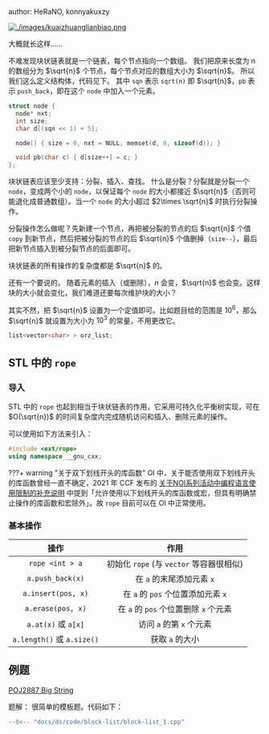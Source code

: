 author: HeRaNO, konnyakuxzy

[![./images/kuaizhuanglianbiao.png](./images/kuaizhuanglianbiao.png "./images/kuaizhuanglianbiao.png")](./images/kuaizhuanglianbiao.png "./images/kuaizhuanglianbiao.png")

大概就长这样……

不难发现块状链表就是一个链表，每个节点指向一个数组。
我们把原来长度为 n 的数组分为 $\sqrt{n}$ 个节点，每个节点对应的数组大小为 $\sqrt{n}$。
所以我们这么定义结构体，代码见下。
其中 `sqn` 表示 `sqrt(n)` 即 $\sqrt{n}$，`pb` 表示 `push_back`，即在这个 `node` 中加入一个元素。

```cpp
struct node {
  node* nxt;
  int size;
  char d[(sqn << 1) + 5];

  node() { size = 0, nxt = NULL, memset(d, 0, sizeof(d)); }

  void pb(char c) { d[size++] = c; }
};
```

块状链表应该至少支持：分裂、插入、查找。
什么是分裂？分裂就是分裂一个 `node`，变成两个小的 `node`，以保证每个 `node` 的大小都接近 $\sqrt{n}$（否则可能退化成普通数组）。当一个 `node` 的大小超过 $2\times \sqrt{n}$ 时执行分裂操作。

分裂操作怎么做呢？先新建一个节点，再把被分裂的节点的后 $\sqrt{n}$ 个值 `copy` 到新节点，然后把被分裂的节点的后 $\sqrt{n}$ 个值删掉（`size--`），最后把新节点插入到被分裂节点的后面即可。

块状链表的所有操作的复杂度都是 $\sqrt{n}$ 的。

还有一个要说的。
随着元素的插入（或删除），$n$ 会变，$\sqrt{n}$ 也会变。这样块的大小就会变化，我们难道还要每次维护块的大小？

其实不然，把 $\sqrt{n}$ 设置为一个定值即可。比如题目给的范围是 $10^6$，那么 $\sqrt{n}$ 就设置为大小为 $10^3$ 的常量，不用更改它。

```cpp
list<vector<char> > orz_list;
```
## STL 中的 `rope`

### 导入
STL 中的 `rope` 也起到相当于块状链表的作用，它采用可持久化平衡树实现，可在 $O(\sqrt{n})$ 的时间复杂度内完成随机访问和插入、删除元素的操作。

可以使用如下方法来引入：
```cpp
#include <ext/rope>
using namespace __gnu_cxx;
```
???+ warning "关于双下划线开头的库函数"
        OI 中，关于能否使用双下划线开头的库函数曾经一直不确定，2021 年 CCF 发布的 [关于NOI系列活动中编程语言使用限制的补充说明](https://www.noi.cn/xw/2021-09-01/735729.shtml)       中提到「允许使用以下划线开头的库函数或宏，但具有明确禁止操作的库函数和宏除外」。故 `rope` 目前可以在 OI 中正常使用。

### 基本操作
| 操作 | 作用 |
| :-----------: | :-----------: |
| `rope <int > a` | 初始化 `rope` (与 `vector` 等容器很相似) |
| `a.push_back(x)` | 在 `a` 的末尾添加元素 `x` |
| `a.insert(pos, x)` | 在 `a` 的 `pos` 个位置添加元素 `x` |
| `a.erase(pos, x)` | 在 `a` 的 `pos` 个位置删除 `x` 个元素 |
| `a.at(x)` 或 `a[x]` | 访问 `a` 的第 `x` 个元素 |
| `a.length()` 或 `a.size()` | 获取 `a` 的大小 |

## 例题

[POJ2887 Big String](http://poj.org/problem?id=2887)

题解：
很简单的模板题。代码如下：

```cpp
--8<-- "docs/ds/code/block-list/block-list_1.cpp"
```
